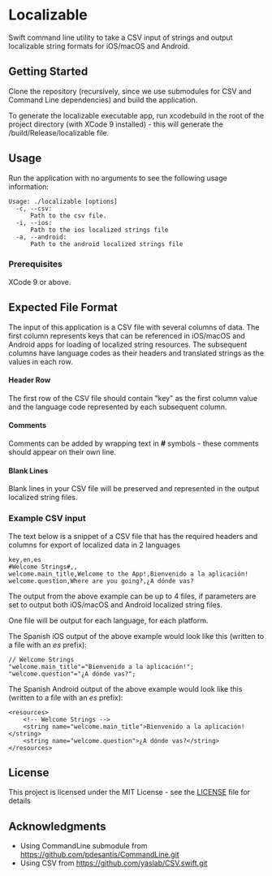 # Localizable

Swift command line utility to take a CSV input of strings
and output localizable string formats for iOS/macOS and Android.

## Getting Started

Clone the repository (recursively, since we use submodules for CSV and Command Line dependencies) and build the application.

To generate the localizable executable app, run xcodebuild in the root of the project directory (with XCode 9 installed) - this will generate the /build/Release/localizable file.

## Usage
Run the application with no arguments to see the following usage information:
```
Usage: ./localizable [options]
  -c, --csv:
      Path to the csv file.
  -i, --ios:
      Path to the ios localized strings file
  -a, --android:
      Path to the android localized strings file
```

### Prerequisites

XCode 9 or above.

## Expected File Format
The input of this application is a CSV file with
several columns of data. The first column represents keys that
can be referenced in iOS/macOS and Android apps for loading
of localized string resources. The subsequent columns have language codes as
their headers and translated strings as the values in each row.

#### Header Row
The first row of the CSV file should contain "key" as the first column value and
the language code represented by each subsequent column.

#### Comments
Comments can be added by wrapping text in **#** symbols - these comments should
appear on their own line.

#### Blank Lines
Blank lines in your CSV file will be preserved and represented in the output
localized string files.

### Example CSV input

The text below is a snippet of a CSV file that has the required headers
and columns for export of localized data in 2 languages

```
key,en,es
#Welcome Strings#,,
welcome.main_title,Welcome to the App!,Bienvenido a la aplicación!
welcome.question,Where are you going?,¿A dónde vas?

```
The output from the above example can be up to 4 files, if parameters are set to output both
iOS/macOS and Android localized string files.

One file will be output for each language, for each platform.

The Spanish iOS output of the above example would look like this (written to a
	file with an *es* prefix):
```
// Welcome Strings
"welcome.main_title"="Bienvenido a la aplicación!";
"welcome.question"="¿A dónde vas?";
```

The Spanish Android output of the above example would look like this (written to a
	file with an *es* prefix):
```
<resources>
	<!-- Welcome Strings -->
	<string name="welcome.main_title">Bienvenido a la aplicación!</string>
	<string name="welcome.question">¿A dónde vas?</string>
</resources>
```

## License

This project is licensed under the MIT License - see the [LICENSE](LICENSE) file for details

## Acknowledgments

* Using CommandLine submodule from https://github.com/pdesantis/CommandLine.git
* Using CSV from https://github.com/yaslab/CSV.swift.git
